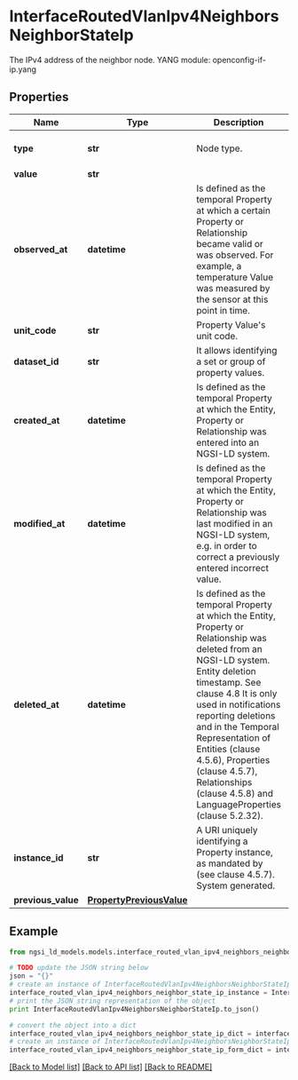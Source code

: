 # InterfaceRoutedVlanIpv4NeighborsNeighborStateIp

The IPv4 address of the neighbor node.  YANG module: openconfig-if-ip.yang 

## Properties

Name | Type | Description | Notes
------------ | ------------- | ------------- | -------------
**type** | **str** | Node type.  | [optional] [default to 'Property']
**value** | **str** |  | 
**observed_at** | **datetime** | Is defined as the temporal Property at which a certain Property or Relationship became valid or was observed. For example, a temperature Value was measured by the sensor at this point in time.  | [optional] 
**unit_code** | **str** | Property Value&#39;s unit code.  | [optional] 
**dataset_id** | **str** | It allows identifying a set or group of property values.  | [optional] 
**created_at** | **datetime** | Is defined as the temporal Property at which the Entity, Property or Relationship was entered into an NGSI-LD system.  | [optional] [readonly] 
**modified_at** | **datetime** | Is defined as the temporal Property at which the Entity, Property or Relationship was last modified in an NGSI-LD system, e.g. in order to correct a previously entered incorrect value.  | [optional] [readonly] 
**deleted_at** | **datetime** | Is defined as the temporal Property at which the Entity, Property or Relationship was deleted from an NGSI-LD system.  Entity deletion timestamp. See clause 4.8 It is only used in notifications reporting deletions and in the Temporal Representation of Entities (clause 4.5.6), Properties (clause 4.5.7), Relationships (clause 4.5.8) and LanguageProperties (clause 5.2.32).  | [optional] [readonly] 
**instance_id** | **str** | A URI uniquely identifying a Property instance, as mandated by (see clause 4.5.7). System generated.  | [optional] [readonly] 
**previous_value** | [**PropertyPreviousValue**](PropertyPreviousValue.md) |  | [optional] 

## Example

```python
from ngsi_ld_models.models.interface_routed_vlan_ipv4_neighbors_neighbor_state_ip import InterfaceRoutedVlanIpv4NeighborsNeighborStateIp

# TODO update the JSON string below
json = "{}"
# create an instance of InterfaceRoutedVlanIpv4NeighborsNeighborStateIp from a JSON string
interface_routed_vlan_ipv4_neighbors_neighbor_state_ip_instance = InterfaceRoutedVlanIpv4NeighborsNeighborStateIp.from_json(json)
# print the JSON string representation of the object
print InterfaceRoutedVlanIpv4NeighborsNeighborStateIp.to_json()

# convert the object into a dict
interface_routed_vlan_ipv4_neighbors_neighbor_state_ip_dict = interface_routed_vlan_ipv4_neighbors_neighbor_state_ip_instance.to_dict()
# create an instance of InterfaceRoutedVlanIpv4NeighborsNeighborStateIp from a dict
interface_routed_vlan_ipv4_neighbors_neighbor_state_ip_form_dict = interface_routed_vlan_ipv4_neighbors_neighbor_state_ip.from_dict(interface_routed_vlan_ipv4_neighbors_neighbor_state_ip_dict)
```
[[Back to Model list]](../README.md#documentation-for-models) [[Back to API list]](../README.md#documentation-for-api-endpoints) [[Back to README]](../README.md)



